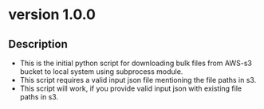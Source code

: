 # version 1.0.0
## Description
* This is the initial python script for downloading bulk files from AWS-s3 bucket to local system using subprocess module.
* This script requires a valid input json file mentioning the file paths in s3.
* This script will work, if you provide valid input json with existing file paths in s3.